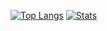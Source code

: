 
[![Top Langs](https://github-readme-stats.vercel.app/api/top-langs/?username=manlaig&layout=compact&theme=tokyonight)](https://github.com/anuraghazra/github-readme-stats) [![Stats](https://github-readme-stats.vercel.app/api?username=manlaig&count_private=true&hide_rank=true&include_all_commits=true&hide_title=true&show_icons=true&theme=tokyonight)](https://github.com/anuraghazra/github-readme-stats)
